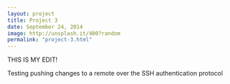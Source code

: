 ```yaml
---
layout: project
title: Project 3
date: September 24, 2014
image: http://unsplash.it/400?random
permalink: "project-3.html"
---
```


THIS IS MY EDIT!

Testing pushing changes to a remote over the SSH authentication protocol
